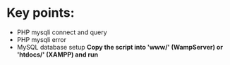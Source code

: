 <h1>Key points:</h1>  

- PHP mysqli connect and query
- PHP mysqli error
- MySQL database setup
<b>Copy the script into 'www/' (WampServer) or 'htdocs/' (XAMPP) and run</b> 